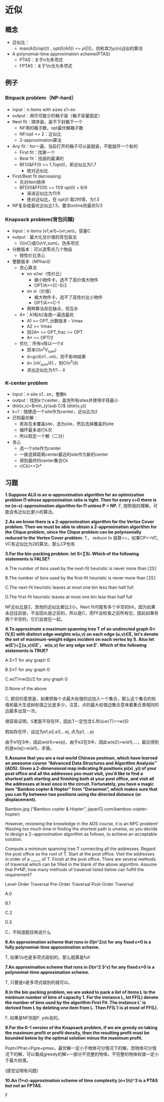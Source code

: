 # 近似

## 概念

* 近似比：
	* max(A(I)/opt(I) , opt(I)/A(I)) <= $\rho$(|I|)，则称其为$\rho$(n)近似的算法
* A polynomial-time approximation scheme(PTAS)
    * PTAS：关于n为多项式
    * FPTAS：关于1/ϵ也为多项式

## 例子

### Binpack problem（NP-hard）
* input：n items with sizes s1~sn
* output：用尽可能少的箱子装（箱子容量固定）
* Next fit：顺序装，装不下封箱下一个
    * NF用的箱子数，opt最优解箱子数
    * NF/opt <= 2：近似比
    * 2-approximation算法
* Any fit：for一遍，当前打开的箱子可以装就装，不能就开一个新的
    * First fit：找第一个
    * Best fit：找装的最满的
    * BF(I)&FF(I) <= 1.7opt(I)，即近似比为1.7
        * 绝对近似比
* First/Best fit decreasing:
    * 先对item排序
    * BFD(I)&FFD(I) <= 11/9 opt(I) + 6/9
        * 渐进近似比为11/9
        * 绝对近似比，在 opt(I) 取2时得，为1.5
* NP复杂度最优近似比1.5，要求online则最优5/3

### Knapsack problem(背包问题)
* Input：n items (v1,w1)~(vn,wn)，容量C
* output：最大化总价值的背包装法
    * O(nC)或O(nV_sum)，伪多项式
* 分数版本：可以选零点几个物品
    * 按性价比贪心
* 整数版本（NPhard）
    * 贪心算法
        * on vi/wi（性价比）
            * 被小物件卡，选不了高价值大物件
            * OPT/A>=(C-1)/2
      	* on vi（价值）
            * 被大物件卡，选不了高性价比小物件
            * OPT/A>=C-1
      	* 两种算法存在缺点，但互补
    * A*：A1和A2各跑一遍选最优
      	* A1 >= OPT_分数版本 - Vmax
      	* A2 >= Vmax
      	* 则2A* >= OPT_frac >= OPT
      	* A* >= OPT/2
    * 优化：所有v除以一个d
      	* 原本O($n^2V_{sum}$)
      	* d=gcd(v1...vn)，则不影响结果
      	* d= $\lceil nV_{sum}/\delta\rceil$ ，则O($n^3 / \delta$)
      	* 求出近似比为$1/1-\delta$ 
### K-center problem
* Input：n site s1...sn，整数k
* output：找到k个center，盖住所有sites并使得半径最小
* dist(x,c)=$min_{y\sub C}$ (dist(x,y))
* k=1：随便选一个site作为center，近似比为2
* 已知最优解：
  	* 若存在未覆盖site，选为site，然后去掉覆盖的site
  	* 循环最多进行k次
  	* 所以假定一个解（二分）
* 贪心
  	* 选一个site作为center
  	* 一直选择距离center最远的site作为新的center
  	* 得到最终的center集合Ck
  	* r(Ck)<=2r*

## 习题

**1.Suppose ALG is an α-approximation algorithm for an optimization problem Π whose approximation ratio is tight. Then for every ϵ>0 there is no (α−ϵ)-approximation algorithm for Π unless P = NP.**
F, 按照我的理解，可能会有近似比更小的算法。

**2.As we know there is a 2-approximation algorithm for the Vertex Cover problem. Then we must be able to obtain a 2-approximation algorithm for the Clique problem, since the Clique problem can be polynomially reduced to the Vertex Cover problem.**
T， reduce to 就算<=，如果CP<=VC, VC有近似比为2的算法，那么CP也有

**3.For the bin-packing problem: let S=∑Si. Which of the following statements is FALSE?**

A.The number of bins used by the next-fit heuristic is never more than ⌈2S⌉

B.The number of bins used by the first-fit heuristic is never more than ⌈2S⌉

C.The next-fit heuristic leaves at most one bin less than half full

D.The first-fit heuristic leaves at most one bin less than half full

NF近似比是2，其他的近似比都比2小。Next fit可能有多个半空的bit，因为如果永远往前放，不会回头放之前的，所以是C，而FF会检查之前所有位，因此如果有两个半空的，它们会放在一起。

**4.To approximate a maximum spanning tree T of an undirected graph G=(V,E) with distinct edge weights w(u,v) on each edge (u,v)∈E, let’s denote the set of maximum-weight edges incident on each vertex by S. Also let w(E′)=∑(u,v)∈E′， w(u,v) for any edge set E′. Which of the following statements is TRUE?**

A.S=T for any graph G

B.S≠T for any graph G

C.w(T)≥w(S)/2 for any graph G

D.None of the above

C, 题目的意思是，如果把每个点最大权值的边加入一个集合，那么这个集合的权值和最大生成树权值之比是多少。注意，点的最大权值边集合意味着集合里相同的边最多出现一次。

很容易证明，S里面不存在环，因此T一定包含S.所以w(T)>=w(S)

假如存在环，设边为e1,e2,e3,…ej, 点为p1, …pj

由于e1在S中，因此w(e1)>w(ej)，由于e2在S中，因此w(e2)>w(e1),…，最后得到的是w(ej)>w(e1)，矛盾。

**5.Assume that you are a real world Chinese postman, which have learned an awesome course “Advanced Data Structures and Algorithm Analysis” (ADS). Given a 2-dimensional map indicating N positions pi(xi ,yi) of your post office and all the addresses you must visit, you’d like to find a shortest path starting and finishing both at your post office, and visit all the addresses at least once in the circuit. Fortunately, you have a magic item “Bamboo copter & Hopter” from “Doraemon”, which makes sure that you can fly between two positions using the directed distance (or displacement).**

Bamboo.jpg (“Bamboo copter & Hopter”, japan12.com/bamboo-copter-hopter)

However, reviewing the knowledge in the ADS course, it is an NPC problem! Wasting too much time in finding the shortest path is unwise, so you decide to design a 2−approximation algorithm as follows, to achieve an acceptable solution.

Compute a minimum spanning tree T connecting all the addresses.
Regard the post office as the root of T.
Start at the post office.
Visit the addresses in order of a _____ of T.
Finish at the post office.
There are several methods of traversal which can be filled in the blank of the above algorithm. Assume that P≠NP, how many methods of traversal listed below can fulfill the requirement?

Level-Order Traversal
Pre-Order Traversal
Post-Order Traversal

A.0

B.1

C.2

D.3

C，不知道题目再说什么

**6.An approximation scheme that runs in *O*(*n*^2/*ϵ*) for any fixed *ϵ*>0 is a fully polynomial-time approximation scheme.**

T, 如果1/ϵ也是多项式级别的，那么就算是full

**7.An approximation scheme that runs in *O*(*n*^2 3^*ϵ*) for any fixed *ϵ*>0 is a polynomial-time approximation scheme.**

T, 只要是n是多项式级别的就可以。

**8.In the bin packing problem, we are asked to pack a list of items L to the minimum number of bins of capacity 1. For the instance L, let FF(L) denote the number of bins used by the algorithm First Fit. The instance L′ is derived from L by deleting one item from L. Then FF(L′) is at most of FF(L).**

F, 如果是NF则是F, yds说的。

**9.For the 0-1 version of the Knapsack problem, if we are greedy on taking the maximum profit or profit density, then the resulting profit must be bounded below by the optimal solution minus the maximum profit.**

Popt<Pfrac<Pgre+pmax，最优解一定小于物体可分情况下的解。而物体可分情况下的解，可以看成greedy的解+一部分不完整的物体。不完整的物体权值一定小于最大权值。

(感觉证明有问题)

**10.An (1+ϵ)-approximation scheme of time complexity (n+1/ϵ)^3 is a PTAS but not an FPTAS.**

F